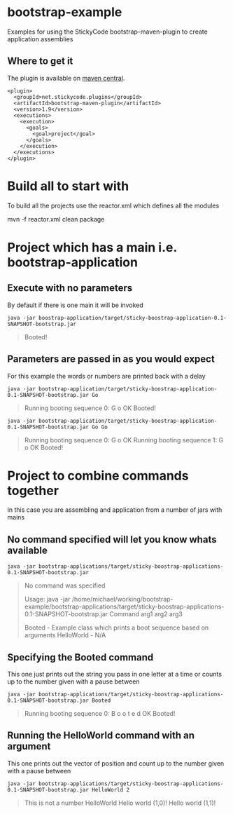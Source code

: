 bootstrap-example
=================

Examples for using the StickyCode bootstrap-maven-plugin to create application assemblies

## Where to get it

The plugin is available on [maven central](http://repo1.maven.org/maven2/net/stickycode/plugins/).

    <plugin>
      <groupId>net.stickycode.plugins</groupId>
      <artifactId>bootstrap-maven-plugin</artifactId>
      <version>1.9</version>
      <executions>
        <execution>
          <goals>
            <goal>project</goal>
          </goals>
        </execution>
      </executions>
    </plugin>


# Build all to start with

To build all the projects use the reactor.xml which defines all the modules

   mvn -f reactor.xml clean package

# Project which has a main i.e. bootstrap-application

## Execute with no parameters

By default if there is one main it will be invoked

    java -jar boostrap-application/target/sticky-boostrap-application-0.1-SNAPSHOT-bootstrap.jar

  > Booted!

## Parameters are passed in as you would expect

For this example the words or numbers are printed back with a delay

    java -jar bootstrap-application/target/sticky-boostrap-application-0.1-SNAPSHOT-bootstrap.jar Go

  > Running booting sequence 0: G o OK
  Booted!

    java -jar bootstrap-application/target/sticky-boostrap-application-0.1-SNAPSHOT-bootstrap.jar Go Go

  > Running booting sequence 0: G o OK
  Running booting sequence 1: G o OK
  Booted!

# Project to combine commands together

In this case you are assembling and application from a number of jars with mains

## No command specified will let you know whats available

    java -jar bootstrap-applications/target/sticky-boostrap-applications-0.1-SNAPSHOT-bootstrap.jar 

  > No command was specified
  >
  > Usage: java -jar /home/michael/working/bootstrap-example/bootstrap-applications/target/sticky-boostrap-applications-0.1-SNAPSHOT-bootstrap.jar Command arg1 arg2 arg3
  >
  > Booted - Example class which prints a boot sequence based on arguments
  > HelloWorld - N/A

## Specifying the Booted command

  This one just prints out the string you pass in one letter at a time or counts up to the number given with a pause between

    java -jar bootstrap-applications/target/sticky-boostrap-applications-0.1-SNAPSHOT-bootstrap.jar Booted

  > Running booting sequence 0: B o o t e d OK
  > Booted!

## Running the HelloWorld command with an argument

  This one prints out the vector of position and count up to the number given with a pause between

    java -jar bootstrap-applications/target/sticky-boostrap-applications-0.1-SNAPSHOT-bootstrap.jar HelloWorld 2 

  > This is not a number HelloWorld
  > Hello world (1,0)!
  > Hello world (1,1)!


